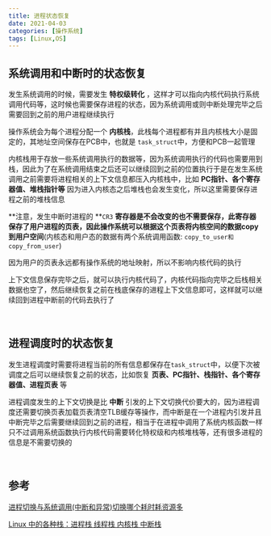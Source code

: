 ```yaml
---
title: 进程状态恢复
date: 2021-04-03
categories: [操作系统]
tags: [Linux,OS]
---
```


## 系统调用和中断时的状态恢复

发生系统调用的时候，需要发生 **特权级转化** ，这样才可以指向内核代码执行系统调用代码等，这时候也需要保存进程的状态，因为系统调用或则中断处理完毕之后需要回到之前的用户进程继续执行

操作系统会为每个进程分配一个 **内核栈**，此栈每个进程都有并且内核栈大小是固定的，其地址空间保存在PCB中，也就是 `task_struct`中，方便和PCB一起管理

内核栈用于存放一些系统调用执行的数据等，因为系统调用执行的代码也需要用到栈，因此为了在系统调用结束之后还可以继续回到之前的位置执行于是在发生系统调用之前需要将进程相关的上下文信息都压入内核栈中，比如 **PC指针、各个寄存器值、堆栈指针等** 因为进入内核态之后堆栈也会发生变化，所以这里需要保存进程之前的堆栈信息

**注意，发生中断时进程的 **`CR3` **寄存器是不会改变的也不需要保存，此寄存器保存了用户进程的页表，因此操作系统可以根据这个页表将内核空间的数据copy到用户空间**(内核态和用户态的数据有两个系统调用函数: `copy_to_user和copy_from_user`)

因为用户的页表永远都有操作系统的地址映射，所以不影响内核代码的执行

上下文信息保存完毕之后，就可以执行内核代码了，内核代码指向完毕之后栈相关数据也空了，然后继续恢复之前在栈底保存的进程上下文信息即可，这样就可以继续回到进程中断前的代码去执行了

​    

## 进程调度时的状态恢复

发生进程调度时需要将进程当前的所有信息都保存在`task_struct`中，以便下次被调度之后可以继续恢复之前的状态，比如恢复 **页表、PC指针、栈指针、各个寄存器值、进程页表** 等

进程调度发生的上下文切换是比 **中断** 引发的上下文切换代价要大的，因为进程调度还需要切换页表加载页表清空TLB缓存等操作，而中断是在一个进程内引发并且中断完毕之后需要继续回到之前的进程，相当于在进程中调用了系统内核函数一样只不过调用系统函数执行内核代码需要转化特权级和内核堆栈等，还有很多进程的信息是不需要切换的

​    

## 参考

[进程切换与系统调用(中断和异常)切换哪个耗时耗资源多](https://blog.csdn.net/taugast/article/details/112562771)

[Linux 中的各种栈：进程栈 线程栈 内核栈 中断栈](https://blog.csdn.net/yangkuanqaz85988/article/details/52403726)